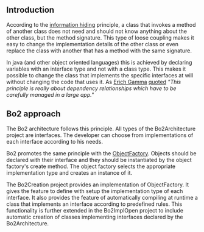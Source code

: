 ## Introduction ##
According to the [information hiding](http://c2.com/cgi/wiki?InformationHiding) principle, a class that invokes a method of another class does not need and should not know anything about the other class, but the method signature. This type of loose coupling makes it easy to change the implementation details of the other class or even replace the class with another that has a method with the same signature.

In java (and other object oriented languages) this is achieved by declaring variables with an interface type and not with a class type. This makes it possible to change the class that implements the specific interfaces at will without changing the code that uses it. As [Erich Gamma](http://en.wikipedia.org/wiki/Erich_Gamma) [quoted](http://www.artima.com/lejava/articles/designprinciples.html) _"This principle is really about dependency relationships which have to be carefully managed in a large app."_


## Bo2 approach ##
The Bo2 architecture follows this principle. All types of the Bo2Architecture project are interfaces. The developer can choose from  implementations of each interface according to his needs.

Bo2 promotes the same principle with the [ObjectFactory](http://bo2.googlecode.com/svn/trunk/docs/javadocs/Bo2Creation/gr/interamerican/bo2/creation/ObjectFactory.html). Objects should be declared with their interface and they should be instantiated by the object factory's create method. The object factory selects the appropriate implementation type and creates an instance of it.

The Bo2Creation project provides an implementation of ObjectFactory. It gives the feature to define with setup the implementation type of each interface. It also provides the feature of automatically compiling at runtime a class that implements an interface according to predefined rules. This functionality is further extended in the Bo2ImplOpen project to include automatic creation of classes implementing interfaces declared by the Bo2Architecture.